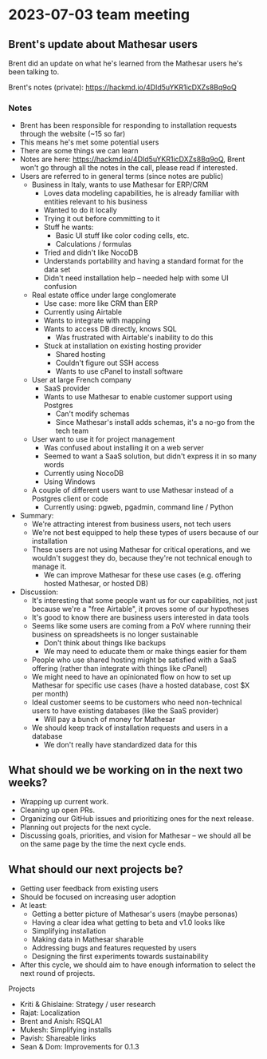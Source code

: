 # 2023-07-03 team meeting

## Brent's update about Mathesar users
Brent did an update on what he's learned from the Mathesar users he's been talking to.

Brent's notes (private): https://hackmd.io/4DId5uYKR1icDXZs8Bq9oQ

### Notes
- Brent has been responsible for responding to installation requests through the website (~15 so far)
- This means he's met some potential users
- There are some things we can learn
- Notes are here: https://hackmd.io/4DId5uYKR1icDXZs8Bq9oQ, Brent won't go through all the notes in the call, please read if interested.
- Users are referred to in general terms (since notes are public)
    - Business in Italy, wants to use Mathesar for ERP/CRM
        - Loves data modeling capabilities, he is already familiar with entities relevant to his business
        - Wanted to do it locally
        - Trying it out before committing to it
        - Stuff he wants:
            - Basic UI stuff like color coding cells, etc.
            - Calculations / formulas
        - Tried and didn't like NocoDB
        - Understands portability and having a standard format for the data set
        - Didn't need installation help – needed help with some UI confusion
    - Real estate office under large conglomerate
        - Use case: more like CRM than ERP
        - Currently using Airtable
        - Wants to integrate with mapping
        - Wants to access DB directly, knows SQL
            - Was frustrated with Airtable's inability to do this
        - Stuck at installation on existing hosting provider
            - Shared hosting
            - Couldn't figure out SSH access
            - Wants to use cPanel to install software
    - User at large French company
        - SaaS provider
        - Wants to use Mathesar to enable customer support using Postgres
            - Can't modify schemas
            - Since Mathesar's install adds schemas, it's a no-go from the tech team
    - User want to use it for project management
        - Was confused about installing it on a web server
        - Seemed to want a SaaS solution, but didn't express it in so many words
        - Currently using NocoDB
        - Using Windows
    - A couple of different users want to use Mathesar instead of a Postgres client or code
        - Currently using: pgweb, pgadmin, command line / Python
- Summary:
    - We're attracting interest from business users, not tech users
    - We're not best equipped to help these types of users because of our installation
    - These users are not using Mathesar for critical operations, and we wouldn't suggest they do, because they're not technical enough to manage it.
        - We can improve Mathesar for these use cases (e.g. offering hosted Mathesar, or hosted DB)
- Discussion:
    - It's interesting that some people want us for our capabilities, not just because we're a "free Airtable", it proves some of our hypotheses 
    - It's good to know there are business users interested in data tools
    - Seems like some users are coming from a PoV where running their business on spreadsheets is no longer sustainable
        - Don't think about things like backups
        - We may need to educate them or make things easier for them
    - People who use shared hosting might be satisfied with a SaaS offering (rather than integrate with things like cPanel)
    - We might need to have an opinionated flow on how to set up Mathesar for specific use cases (have a hosted database, cost $X per month)
    - Ideal customer seems to be customers who need non-technical users to have existing databases (like the SaaS provider)
        - Will pay a bunch of money for Mathesar
    - We should keep track of installation requests and users in a database
        - We don't really have standardized data for this

## What should we be working on in the next two weeks?
- Wrapping up current work.
- Cleaning up open PRs.
- Organizing our GitHub issues and prioritizing ones for the next release.
- Planning out projects for the next cycle.
- Discussing goals, priorities, and vision for Mathesar – we should all be on the same page by the time the next cycle ends.

## What should our next projects be?
- Getting user feedback from existing users
- Should be focused on increasing user adoption
- At least:
	- Getting a better picture of Mathesar's users (maybe personas)
	- Having a clear idea what getting to beta and v1.0 looks like
	- Simplifying installation
	- Making data in Mathesar sharable
	- Addressing bugs and features requested by users
	- Designing the first experiments towards sustainability
- After this cycle, we should aim to have enough information to select the next round of projects.

Projects
- Kriti & Ghislaine: Strategy / user research
- Rajat: Localization
- Brent and Anish: RSQLA1
- Mukesh: Simplifying installs
- Pavish: Shareable links
- Sean & Dom: Improvements for 0.1.3